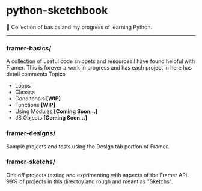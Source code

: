 
<!-- ![Framer Sketch Book](https://i.imgur.com/bQjnKTs.png) -->

# python-sketchbook

🐍 Collection of basics and my progress of learning Python.

---------

### framer-basics/
A collection of useful code snippets and resources I have found helpful with Framer. This is forever a work in progress and has each project in here has detail comments
Topics:
- Loops
- Classes
- Conditonals **[WIP]**
- Functions **[WIP]**
- Using Modules **[Coming Soon...]**
- JS Objects **[Coming Soon...]**




### framer-designs/
Sample projects and tests using the Design tab portion of Framer.


### framer-sketchs/
One off projects testing and exprimenting with aspects of the Framer API. 99% of projects in this directoy and rough and meant as "Sketchs".
